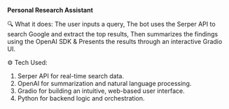 **Personal Research Assistant**

🔍 What it does:
The user inputs a query,
The bot uses the Serper API to search Google and extract the top results,
Then summarizes the findings using the OpenAI SDK &
Presents the results through an interactive Gradio UI.


⚙️ Tech Used:
1. Serper API for real-time search data.
2. OpenAI for summarization and natural language processing.
3. Gradio for building an intuitive, web-based user interface.
4. Python for backend logic and orchestration.
